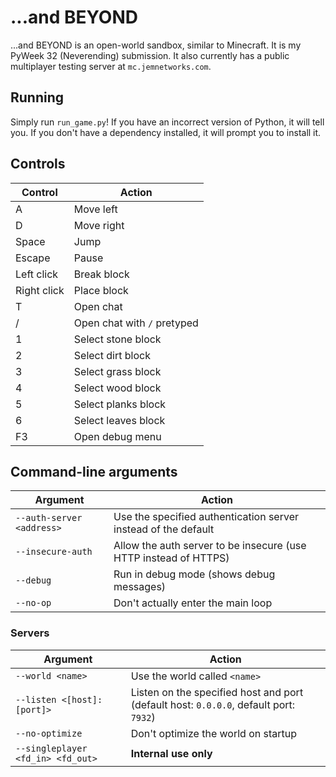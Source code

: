 # ...and BEYOND

...and BEYOND is an open-world sandbox, similar to Minecraft. It is my PyWeek 32 (Neverending) submission. It also currently has a public multiplayer testing server at `mc.jemnetworks.com`.

## Running

Simply run `run_game.py`! If you have an incorrect version of Python, it will tell you. If you don't have a dependency installed, it will prompt you to install it.

## Controls

Control     | Action
----------- | ---------------------------
A           | Move left
D           | Move right
Space       | Jump
Escape      | Pause
Left click  | Break block
Right click | Place block
T           | Open chat
/           | Open chat with `/` pretyped
1           | Select stone block
2           | Select dirt block
3           | Select grass block
4           | Select wood block
5           | Select planks block
6           | Select leaves block
F3          | Open debug menu

## Command-line arguments

Argument                  | Action
--------------------------| ----------------------------------------------------------------
`--auth-server <address>` | Use the specified authentication server instead of the default
`--insecure-auth`         | Allow the auth server to be insecure (use HTTP instead of HTTPS)
`--debug`                 | Run in debug mode (shows debug messages)
`--no-op`                 | Don't actually enter the main loop

### Servers

Argument                          | Action
--------------------------------- | -------------------------------------------------------------------------------------
`--world <name>`                  | Use the world called `<name>`
`--listen <[host]:[port]>`        | Listen on the specified host and port (default host: `0.0.0.0`, default port: `7932`)
`--no-optimize`                   | Don't optimize the world on startup
`--singleplayer <fd_in> <fd_out>` | **Internal use only**
